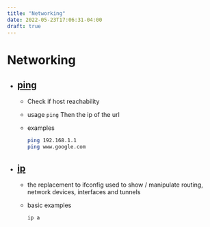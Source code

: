 ```yaml
---
title: "Networking"
date: 2022-05-23T17:06:31-04:00
draft: true
---
```


# Networking

- ## [ping](http://manpages.ubuntu.com/manpages/jammy/en/man1/ping.1.html)

  - Check if host reachability
  - usage `ping` Then the ip of the url
  - examples

    ```bash
    ping 192.168.1.1
    ping www.google.com
    ```

- ## [ip](http://manpages.ubuntu.com/manpages/jammy/en/man8/ip.8.html)

  - the replacement to ifconfig used to show / manipulate routing, network
    devices, interfaces and tunnels
  - basic examples

    ```bash
    ip a
    ```
